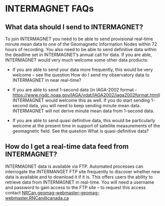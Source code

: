 # INTERMAGNET FAQs


## What data should I send to INTERMAGNET?

To join INTERMAGNET you need to be able to send provisional real-time minute
mean data to one of the Geomagnetic Information Nodes within 72 hours of
recording. You also need to be able to send definitive data within the deadline
set in INTERMAGNET’s annual call for data. If you are able, INTERMAGNET would
very much welcome some other data products:

- If you are able to send your data more frequently, this would be very welcome – see the question How do I send my observatory data to INTERMAGNET in near
real-time?

- If you are able to send 1-second data (in IAGA-2002 format -
https://www.ngdc.noaa.gov/IAGA/vdat/IAGA2002/iaga2002format.html) INTERMAGNET
would welcome this as well. If you do start sending 1-second data, you will need
to keep sending minute mean data. INTERMAGNET will not derive minute mean data
from 1-second data.

- If you are able to send quasi definitive data, this would
be particularly welcome at the present time in support of satellite measurements
of the geomagnetic field. See the question What is quasi-definitive data?


## How do I get a real-time data feed from INTERMAGNET?

INTERMAGNET data is available via FTP. Automated processes can interrogate the
INTERMANGET FTP site frequently to discover whether new data is available and to
download it if it is. This offers users the ability to retrieve data from
INTERMAGNET in real-time. You will need a username and password to gain access
to the FTP site – to request this access contact
NRCan.geomag-webmaster-geomag-webmaster.RNCan@canada.ca

